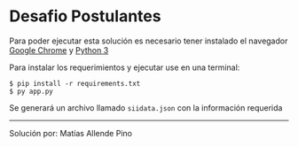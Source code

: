 # Desafio Postulantes

Para poder ejecutar esta solución es necesario tener instalado el navegador [Google Chrome](https://www.google.com/chrome/) y [Python 3](https://www.python.org/downloads/)

Para instalar los requerimientos y ejecutar use en una terminal:
```
$ pip install -r requirements.txt
$ py app.py
``` 

Se generará un archivo llamado `siidata.json` con la información requerida

---

Solución por: Matías Allende Pino

